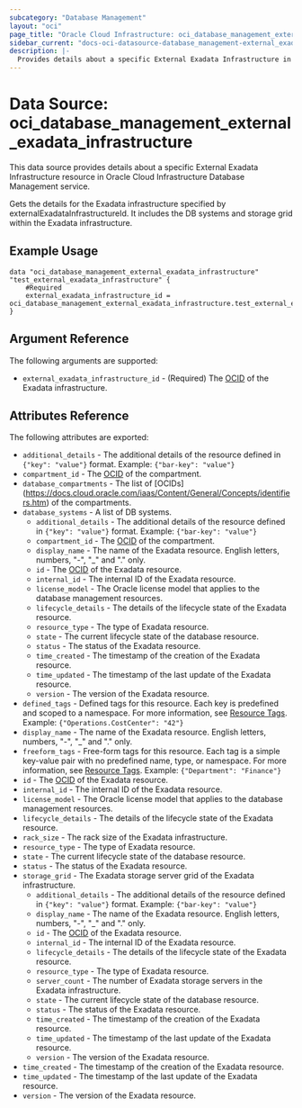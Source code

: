 ```yaml
---
subcategory: "Database Management"
layout: "oci"
page_title: "Oracle Cloud Infrastructure: oci_database_management_external_exadata_infrastructure"
sidebar_current: "docs-oci-datasource-database_management-external_exadata_infrastructure"
description: |-
  Provides details about a specific External Exadata Infrastructure in Oracle Cloud Infrastructure Database Management service
---
```


# Data Source: oci_database_management_external_exadata_infrastructure
This data source provides details about a specific External Exadata Infrastructure resource in Oracle Cloud Infrastructure Database Management service.

Gets the details for the Exadata infrastructure specified by externalExadataInfrastructureId. It includes the DB systems and storage grid within the
Exadata infrastructure.


## Example Usage

```hcl
data "oci_database_management_external_exadata_infrastructure" "test_external_exadata_infrastructure" {
	#Required
	external_exadata_infrastructure_id = oci_database_management_external_exadata_infrastructure.test_external_exadata_infrastructure.id
}
```

## Argument Reference

The following arguments are supported:

* `external_exadata_infrastructure_id` - (Required) The [OCID](https://docs.cloud.oracle.com/iaas/Content/General/Concepts/identifiers.htm) of the Exadata infrastructure.


## Attributes Reference

The following attributes are exported:

* `additional_details` - The additional details of the resource defined in `{"key": "value"}` format. Example: `{"bar-key": "value"}` 
* `compartment_id` - The [OCID](https://docs.cloud.oracle.com/iaas/Content/General/Concepts/identifiers.htm) of the compartment.
* `database_compartments` - The list of [OCIDs] (https://docs.cloud.oracle.com/iaas/Content/General/Concepts/identifiers.htm) of the compartments.
* `database_systems` - A list of DB systems.
	* `additional_details` - The additional details of the resource defined in `{"key": "value"}` format. Example: `{"bar-key": "value"}` 
	* `compartment_id` - The [OCID](https://docs.cloud.oracle.com/iaas/Content/General/Concepts/identifiers.htm) of the compartment.
	* `display_name` - The name of the Exadata resource. English letters, numbers, "-", "_" and "." only.
	* `id` - The [OCID](https://docs.cloud.oracle.com/iaas/Content/General/Concepts/identifiers.htm) of the Exadata resource.
	* `internal_id` - The internal ID of the Exadata resource.
	* `license_model` - The Oracle license model that applies to the database management resources. 
	* `lifecycle_details` - The details of the lifecycle state of the Exadata resource.
	* `resource_type` - The type of Exadata resource.
	* `state` - The current lifecycle state of the database resource.
	* `status` - The status of the Exadata resource.
	* `time_created` - The timestamp of the creation of the Exadata resource.
	* `time_updated` - The timestamp of the last update of the Exadata resource.
	* `version` - The version of the Exadata resource.
* `defined_tags` - Defined tags for this resource. Each key is predefined and scoped to a namespace. For more information, see [Resource Tags](https://docs.cloud.oracle.com/iaas/Content/General/Concepts/resourcetags.htm). Example: `{"Operations.CostCenter": "42"}` 
* `display_name` - The name of the Exadata resource. English letters, numbers, "-", "_" and "." only.
* `freeform_tags` - Free-form tags for this resource. Each tag is a simple key-value pair with no predefined name, type, or namespace. For more information, see [Resource Tags](https://docs.cloud.oracle.com/iaas/Content/General/Concepts/resourcetags.htm). Example: `{"Department": "Finance"}` 
* `id` - The [OCID](https://docs.cloud.oracle.com/iaas/Content/General/Concepts/identifiers.htm) of the Exadata resource.
* `internal_id` - The internal ID of the Exadata resource.
* `license_model` - The Oracle license model that applies to the database management resources. 
* `lifecycle_details` - The details of the lifecycle state of the Exadata resource.
* `rack_size` - The rack size of the Exadata infrastructure.
* `resource_type` - The type of Exadata resource.
* `state` - The current lifecycle state of the database resource.
* `status` - The status of the Exadata resource.
* `storage_grid` - The Exadata storage server grid of the Exadata infrastructure.
	* `additional_details` - The additional details of the resource defined in `{"key": "value"}` format. Example: `{"bar-key": "value"}` 
	* `display_name` - The name of the Exadata resource. English letters, numbers, "-", "_" and "." only.
	* `id` - The [OCID](https://docs.cloud.oracle.com/iaas/Content/General/Concepts/identifiers.htm) of the Exadata resource.
	* `internal_id` - The internal ID of the Exadata resource.
	* `lifecycle_details` - The details of the lifecycle state of the Exadata resource.
	* `resource_type` - The type of Exadata resource.
	* `server_count` - The number of Exadata storage servers in the Exadata infrastructure.
	* `state` - The current lifecycle state of the database resource.
	* `status` - The status of the Exadata resource.
	* `time_created` - The timestamp of the creation of the Exadata resource.
	* `time_updated` - The timestamp of the last update of the Exadata resource.
	* `version` - The version of the Exadata resource.
* `time_created` - The timestamp of the creation of the Exadata resource.
* `time_updated` - The timestamp of the last update of the Exadata resource.
* `version` - The version of the Exadata resource.

